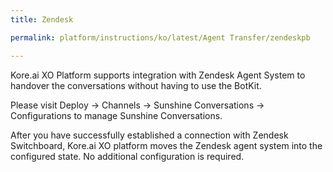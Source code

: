 ```yaml
---
title: Zendesk

permalink: platform/instructions/ko/latest/Agent Transfer/zendeskpb

---
```


<container>

Kore.ai XO Platform supports integration with Zendesk Agent System to handover the conversations without having to use the BotKit.
  
Please visit Deploy → Channels → Sunshine Conversations → Configurations to manage Sunshine Conversations.
  
After you have successfully established a connection with Zendesk Switchboard, Kore.ai XO platform moves the Zendesk agent system into the configured state. No additional configuration is required.

</container>
  
  
